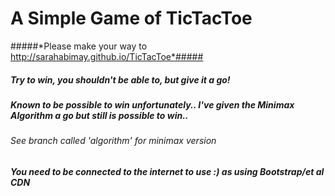 # A Simple Game of TicTacToe
#####*Please make your way to http://sarahabimay.github.io/TicTacToe*#####
##### Try to win, you shouldn't be able to, but give it a go! #####
##### Known to be possible to win unfortunately.. I've given the Minimax Algorithm a go but still is possible to win.. 
###### See branch called 'algorithm' for minimax version

##### You need to be connected to the internet to use :) as using Bootstrap/et al CDN
